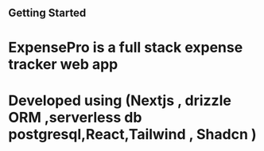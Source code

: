 ## Getting Started

# ExpensePro is a full stack expense tracker web app

# Developed using (Nextjs , drizzle ORM ,serverless db postgresql,React,Tailwind , Shadcn )
